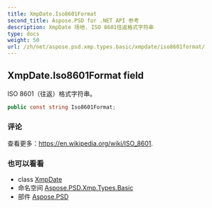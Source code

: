 ```yaml
---
title: XmpDate.Iso8601Format
second_title: Aspose.PSD for .NET API 参考
description: XmpDate 场地. ISO 8601往返格式字符串
type: docs
weight: 50
url: /zh/net/aspose.psd.xmp.types.basic/xmpdate/iso8601format/
---
```

## XmpDate.Iso8601Format field

ISO 8601（往返）格式字符串。

```csharp
public const string Iso8601Format;
```

### 评论

查看更多：https://en.wikipedia.org/wiki/ISO_8601.

### 也可以看看

* class [XmpDate](../)
* 命名空间 [Aspose.PSD.Xmp.Types.Basic](../../xmpdate/)
* 部件 [Aspose.PSD](../../../)



